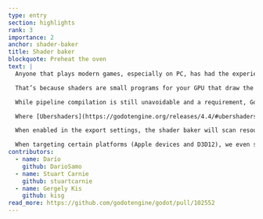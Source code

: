 ```yaml
---
type: entry
section: highlights
rank: 3
importance: 2
anchor: shader-baker
title: Shader baker
blockquote: Preheat the oven
text: |
  Anyone that plays modern games, especially on PC, has had the experience of waiting for shader compilation. Usually, it shows up in two forms: either the game makes you wait when it first launches, or it makes you wait mid game in the middle of the action.

  That’s because shaders are small programs for your GPU that draw the current scene. And they need to be compiled in order to be used.

  While pipeline compilation is still unavoidable and a requirement, Godot now offers a way to do everything that can be done by the editor ahead of time, reducing such wait times by a lot.

  Where [Ubershaders](https://godotengine.org/releases/4.4/#ubershaders) were a big step towards optimizing pipeline compilation and eliminating compilation stutters, the _shader baker_ addresses the long startup times.

  When enabled in the export settings, the shader baker will scan resources and scenes for shaders and pre-compile them on the right format used by the driver in the target platform.

  When targeting certain platforms (Apple devices and D3D12), we even saw a 20× decrease in load times for our TPS demo. Talk about fast!
contributors:
  - name: Darío
    github: DarioSamo
  - name: Stuart Carnie
    github: stuartcarnie
  - name: Gergely Kis
    github: kisg
read_more: https://github.com/godotengine/godot/pull/102552
---
```

